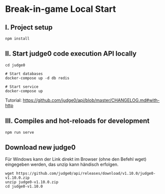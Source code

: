 # Break-in-game Local Start

## I. Project setup
```
npm install
```

## II. Start judge0 code execution API locally

```
cd judge0

# Start databases
docker-compose up -d db redis

# Start service
docker-compose up
```
Tutorial: https://github.com/judge0/api/blob/master/CHANGELOG.md#with-http


## III. Compiles and hot-reloads for development
```
npm run serve
```

## Download new judge0
Für Windows kann der Link direkt im Browser (ohne den Befehl wget) eingegeben werden, das unzip kann händisch erfolgen.
```
wget https://github.com/judge0/api/releases/download/v1.10.0/judge0-v1.10.0.zip
unzip judge0-v1.10.0.zip
cd judge0-v1.10.0
```